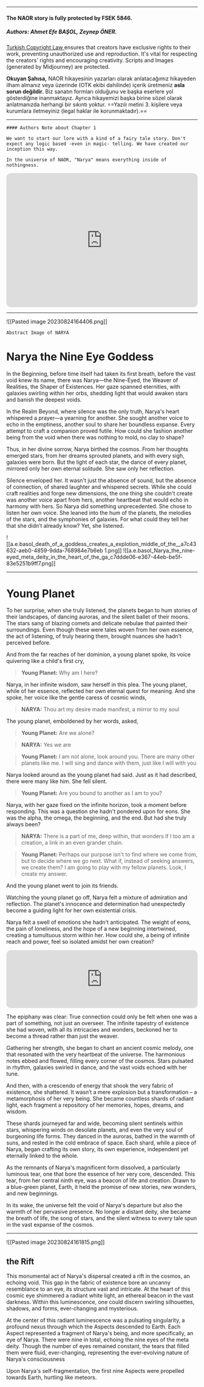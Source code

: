 ***
#### **The NAOR story is fully protected by FSEK 5846.**
##### **Authors:** Ahmet Efe BAŞOL, Zeynep ÖNER.
[Turkish Copyright Law ](https://fikrimulkiyet.com/mevzuat/fsek/)ensures that creators have exclusive rights to their work, preventing unauthorized use and reproduction. It's vital for respecting the creators' rights and encouraging creativity. Scripts and Images (generated by Midjourney) are protected.

**Okuyan Şahısa,** NAOR hikayesinin yazarları olarak anlatacağımız hikayeden ilham almanız veya üzerinde (OTK ekibi dahilinde) içerik üretmeniz **asla sorun değildir.** Biz sanatın formları olduğunu ve başka eserlere yol gösterdiğine inanmaktayız. Ayrıca hikayemizi başka birine sözel olarak anlatmanızda herhangi bir sıkıntı yoktur. ==Yazılı metini 3. kişilere veya kurumlara iletmeyiniz (legal haklar ile korunmaktadır).==

---

```
#### Authors Note about Chapter 1

We want to start our lore with a kind of a fairy tale story. Don't expect any logic based -even in magic- telling. We have created our inception this way.

In the universe of NAOR, "Narya" means everything inside of nothingness. 
```

<iframe style="border-radius:12px" src="https://open.spotify.com/embed/playlist/36jrUdub32RNWIoXv5Vp5g?utm_source=generator" width="100%" height="352" frameBorder="0" allowfullscreen="" allow="autoplay; clipboard-write; encrypted-media; fullscreen; picture-in-picture" loading="lazy"></iframe>

---
![[Pasted image 20230824164406.png]]
```
Abstract Image of NARYA
```
# Narya the Nine Eye Goddess

In the Beginning, before time itself had taken its first breath, before the vast void knew its name, there was Narya—the Nine-Eyed, the Weaver of Realities, the Shaper of Existences. Her gaze spanned eternities, with galaxies swirling within her orbs, shedding light that would awaken stars and banish the deepest voids.

In the Realm Beyond, where silence was the only truth, Narya's heart whispered a prayer—a yearning for another. She sought another voice to echo in the emptiness, another soul to share her boundless expanse. Every attempt to craft a companion proved futile. How could she fashion another being from the void when there was nothing to mold, no clay to shape?

Thus, in her divine sorrow, Narya birthed the cosmos. From her thoughts emerged stars, from her dreams sprouted planets, and with every sigh, galaxies were born. But the light of each star, the dance of every planet, mirrored only her own eternal solitude. She saw only her reflection.

Silence enveloped her. It wasn't just the absence of sound, but the absence of connection, of shared laughter and whispered secrets. While she could craft realities and forge new dimensions, the one thing she couldn't create was another voice apart from hers, another heartbeat that would echo in harmony with hers. So Narya did something unprecedented. She chose to listen her own voice. She leaned into the hum of the planets, the melodies of the stars, and the symphonies of galaxies. For what could they tell her that she didn’t already know? Yet, she listened.


![[a.e.basol_death_of_a_goddess_creates_a_explotion_middle_of_the__a7c43632-aeb0-4859-9dda-768984e7b6eb 1.png]]
![[a.e.basol_Narya_the_nine-eyed_meta_deity_in_the_heart_of_the_ga_c7ddde06-e367-44eb-be5f-83e5251b9ff7.png]]

---
# Young Planet

To her surprise, when she truly listened, the planets began to hum stories of their landscapes, of dancing auroras, and the silent ballet of their moons. The stars sang of blazing comets and delicate nebulae that painted their surroundings. Even though these were tales woven from her own essence, the act of listening, of truly hearing them, brought nuances she hadn’t perceived before.

And from the far reaches of her dominion, a young planet spoke, its voice quivering like a child's first cry,

> **Young Planet:** Why am I here?

Narya, in her infinite wisdom, saw herself in this plea. The young planet, while of her essence, reflected her own eternal quest for meaning. And she spoke, her voice like the gentle caress of cosmic winds,

> **NARYA:** Thou art my desire made manifest, a mirror to my soul

The young planet, emboldened by her words, asked,

> **Young Planet:** Are we alone?

> **NARYA:** Yes we are

> **Young Planet:** I am not alone, look around you. There are many other planets like me. I will sing and dance with them, just like I will with you

Narya looked around as the young planet had said. Just as it had described, there were many like him. She fell silent.

> **Young Planet:** Are you bound to another as I am to you?

Narya, with her gaze fixed on the infinite horizon, took a moment before responding. This was a question she hadn't pondered upon for eons. She was the alpha, the omega, the beginning, and the end. But had she truly always been?

> **NARYA:** There is a part of me, deep within, that wonders if I too am a creation, a link in an even grander chain. 

> **Young Planet:** Perhaps our purpose isn't to find where we come from, but to decide where we go next. What if, instead of seeking answers, we create them?  I am going to play with my fellow planets. Look, I create my answer. 

And the young planet went to join its friends.

Watching the young planet go off, Narya felt a mixture of admiration and reflection. The planet's innocence and determination had unexpectedly become a guiding light for her own existential crisis. 

Narya felt a swell of emotions she hadn't anticipated. The weight of eons, the pain of loneliness, and the hope of a new beginning intertwined, creating a tumultuous storm within her. How could she, a being of infinite reach and power, feel so isolated amidst her own creation?

<iframe style="border-radius:12px" src="https://open.spotify.com/embed/track/3xWPYXkOv6VSSEO68RDG8L?utm_source=generator&theme=0" width="100%" height="152" frameBorder="0" allowfullscreen="" allow="autoplay; clipboard-write; encrypted-media; fullscreen; picture-in-picture" loading="lazy"></iframe>

The epiphany was clear: True connection could only be felt when one was a part of something, not just an overseer. The infinite tapestry of existence she had woven, with all its intricacies and wonders, beckoned her to become a thread rather than just the weaver.

Gathering her strength, she began to chant an ancient cosmic melody, one that resonated with the very heartbeat of the universe. The harmonious notes ebbed and flowed, filling every corner of the cosmos. Stars pulsated in rhythm, galaxies swirled in dance, and the vast voids echoed with her tune.

And then, with a crescendo of energy that shook the very fabric of existence, she shattered. It wasn’t a mere explosion but a transformation – a metamorphosis of her very being. She became countless shards of radiant light, each fragment a repository of her memories, hopes, dreams, and wisdom.

These shards journeyed far and wide, becoming silent sentinels within stars, whispering winds on desolate planets, and even the very soul of burgeoning life forms. They danced in the auroras, bathed in the warmth of suns, and rested in the cold embrace of space. Each shard, while a piece of Narya, began crafting its own story, its own experience, independent yet eternally linked to the whole.

As the remnants of Narya's magnificent form dissolved, a particularly luminous tear, one that bore the essence of her very core, descended. This tear, from her central ninth eye, was a beacon of life and creation. Drawn to a blue-green planet, Earth, it held the promise of new stories, new wonders, and new beginnings.

In its wake, the universe felt the void of Narya's departure but also the warmth of her pervasive presence. No longer a distant deity, she became the breath of life, the song of stars, and the silent witness to every tale spun in the vast expanse of the cosmos.

---

![[Pasted image 20230824161815.png]]

## the Rift

This monumental act of Narya's dispersal created a rift in the cosmos, an echoing void. This gap in the fabric of existence bore an uncanny resemblance to an eye, its structure vast and intricate. At the heart of this cosmic eye shimmered a radiant white light, an ethereal beacon in the vast darkness. Within this luminescence, one could discern swirling silhouettes, shadows, and forms, ever-changing and mysterious.

At the center of this radiant luminescence was a pulsating singularity, a profound nexus through which the Aspects descended to Earth. Each Aspect represented a fragment of Narya's being, and more specifically, an eye of Narya. There were nine in total, echoing the nine eyes of the meta deity. Though the number of eyes remained constant, the tears that filled them were fluid, ever-changing, representing the ever-evolving nature of Narya's consciousness

Upon Narya's self-fragmentation, the first nine Aspects were propelled towards Earth, hurtling like meteors. 